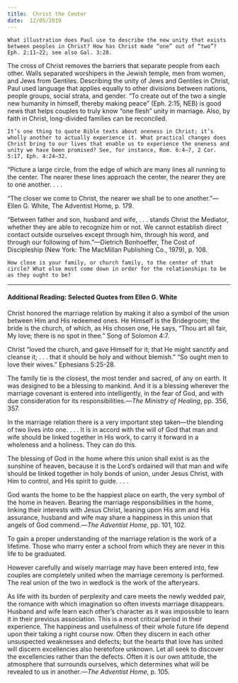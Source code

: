 ```yaml
---
title:  Christ the Center
date:  12/05/2019
---
```


`What illustration does Paul use to describe the new unity that exists between peoples in Christ? How has Christ made “one” out of “two”? Eph. 2:11–22; see also Gal. 3:28.`

The cross of Christ removes the barriers that separate people from each other. Walls separated worshipers in the Jewish temple, men from women, and Jews from Gentiles. Describing the unity of Jews and Gentiles in Christ, Paul used language that applies equally to other divisions between nations, people groups, social strata, and gender. “To create out of the two a single new humanity in himself, thereby making peace” (Eph. 2:15, NEB) is good news that helps couples to truly know “one flesh” unity in marriage. Also, by faith in Christ, long-divided families can be reconciled.

`It’s one thing to quote Bible texts about oneness in Christ; it’s wholly another to actually experience it. What practical changes does Christ bring to our lives that enable us to experience the oneness and unity we have been promised? See, for instance, Rom. 6:4–7, 2 Cor. 5:17, Eph. 4:24–32.`

“Picture a large circle, from the edge of which are many lines all running to the center. The nearer these lines approach the center, the nearer they are to one another. . . .

“The closer we come to Christ, the nearer we shall be to one another.”—Ellen G. White, The Adventist Home, p. 179.

“Between father and son, husband and wife, . . . stands Christ the Mediator, whether they are able to recognize him or not. We cannot establish direct contact outside ourselves except through him, through his word, and through our following of him.”—Dietrich Bonhoeffer, The Cost of Discipleship (New York: The MacMillan Publishing Co., 1979), p. 108.

`How close is your family, or church family, to the center of that circle? What else must come down in order for the relationships to be as they ought to be?`

---

#### Additional Reading: Selected Quotes from Ellen G. White

Christ honored the marriage relation by making it also a symbol of the union between Him and His redeemed ones. He Himself is the Bridegroom; the bride is the church, of which, as His chosen one, He says, “Thou art all fair, My love; there is no spot in thee.” Song of Solomon 4:7. 

Christ “loved the church, and gave Himself for it; that He might sanctify and cleanse it; . . . that it should be holy and without blemish.” “So ought men to love their wives.” Ephesians 5:25-28. 

The family tie is the closest, the most tender and sacred, of any on earth. It was designed to be a blessing to mankind. And it is a blessing wherever the marriage covenant is entered into intelligently, in the fear of God, and with due consideration for its responsibilities.—_The Ministry of Healing_, pp. 356, 357.

In the marriage relation there is a very important step taken—the blending of two lives into one. . . . It is in accord with the will of God that man and wife should be linked together in His work, to carry it forward in a wholeness and a holiness. They can do this.  

The blessing of God in the home where this union shall exist is as the sunshine of heaven, because it is the Lord’s ordained will that man and wife should be linked together in holy bonds of union, under Jesus Christ, with Him to control, and His spirit to guide. . . .  

God wants the home to be the happiest place on earth, the very symbol of the home in heaven. Bearing the marriage responsibilities in the home, linking their interests with Jesus Christ, leaning upon His arm and His assurance, husband and wife may share a happiness in this union that angels of God commend.—_The Adventist Home_, pp. 101, 102.

To gain a proper understanding of the marriage relation is the work of a lifetime. Those who marry enter a school from which they are never in this life to be graduated. 

However carefully and wisely marriage may have been entered into, few couples are completely united when the marriage ceremony is performed. The real union of the two in wedlock is the work of the afteryears. 

As life with its burden of perplexity and care meets the newly wedded pair, the romance with which imagination so often invests marriage disappears. Husband and wife learn each other’s character as it was impossible to learn it in their previous association. This is a most critical period in their experience. The happiness and usefulness of their whole future life depend upon their taking a right course now. Often they discern in each other unsuspected weaknesses and defects; but the hearts that love has united will discern excellencies also heretofore unknown. Let all seek to discover the excellencies rather than the defects. Often it is our own attitude, the atmosphere that surrounds ourselves, which determines what will be revealed to us in another.—_The Adventist Home_, p. 105. 